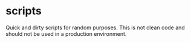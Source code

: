 # scripts
Quick and dirty scripts for random purposes. This is not clean code and should not be used in a production environment. 
